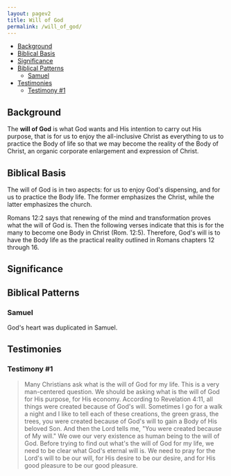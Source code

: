 ```yaml
---
layout: pagev2
title: Will of God
permalink: /will_of_god/
---
```

- [Background](#background)
- [Biblical Basis](#biblical-basis)
- [Significance](#significance)
- [Biblical Patterns](#biblical-patterns)
  - [Samuel](#samuel)
- [Testimonies](#testimonies)
  - [Testimony #1](#testimony-1)

## Background

The **will of God** is what God wants and His intention to carry out His purpose, that is for us to enjoy the all-inclusive Christ as everything to us to practice the Body of life so that we may become the reality of the Body of Christ, an organic corporate enlargement and expression of Christ.

## Biblical Basis


The will of God is in two aspects: for us to enjoy God's dispensing, and for us to practice the Body life. The former emphasizes the Christ, while the latter emphasizes the church.

Romans 12:2 says that renewing of the mind and transformation proves what the will of God is. Then the following verses indicate that this is for the many to become one Body in Christ (Rom. 12:5). Therefore, God's will is to have the Body life as the practical reality outlined in Romans chapters 12 through 16. 

## Significance

## Biblical Patterns

### Samuel

God's heart was duplicated in Samuel.

## Testimonies

### Testimony #1

> Many Christians ask what is the will of God for my life. This is a very man-centered question. We should be asking what is the will of God for His purpose, for His economy. According to Revelation 4:11, all things were created because of God's will. Sometimes I go for a walk a night and I like to tell each of these creations, the green grass, the trees, you were created because of God's will to gain a Body of His beloved Son. And then the Lord tells me, "You were created because of My will." We owe our very existence as human being to the will of God. Before trying to find out what's the will of God for my life, we need to be clear what God's eternal will is. We need to pray for the Lord's will to be our will, for His desire to be our desire, and for His good pleasure to be our good pleasure.